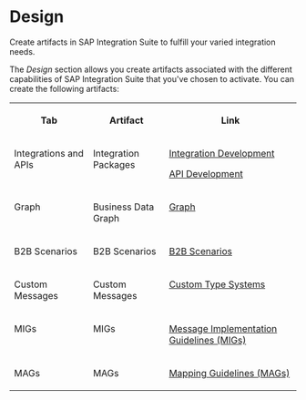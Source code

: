 <!-- loio27063b9ec3b74336b98e09d20e50a888 -->

# Design

Create artifacts in SAP Integration Suite to fulfill your varied integration needs.

The *Design* section allows you create artifacts associated with the different capabilities of SAP Integration Suite that you've chosen to activate. You can create the following artifacts:


<table>
<tr>
<th valign="top">

Tab

</th>
<th valign="top">

Artifact

</th>
<th valign="top">

Link

</th>
</tr>
<tr>
<td valign="top">

Integrations and APIs

</td>
<td valign="top">

Integration Packages

</td>
<td valign="top">

[Integration Development](integration-development-b18936e.md)

[API Development](api-development-94957bc.md)

</td>
</tr>
<tr>
<td valign="top">

Graph

</td>
<td valign="top">

Business Data Graph

</td>
<td valign="top">

[Graph](https://help.sap.com/docs/graph)

</td>
</tr>
<tr>
<td valign="top">

B2B Scenarios

</td>
<td valign="top">

B2B Scenarios

</td>
<td valign="top">

[B2B Scenarios](b2b-scenarios-c55eb4d.md)

</td>
</tr>
<tr>
<td valign="top">

Custom Messages

</td>
<td valign="top">

Custom Messages

</td>
<td valign="top">

[Custom Type Systems](custom-type-systems-884bb25.md)

</td>
</tr>
<tr>
<td valign="top">

MIGs

</td>
<td valign="top">

MIGs

</td>
<td valign="top">

[Message Implementation Guidelines \(MIGs\)](message-implementation-guidelines-migs-f9f2bab.md)

</td>
</tr>
<tr>
<td valign="top">

MAGs

</td>
<td valign="top">

MAGs

</td>
<td valign="top">

[Mapping Guidelines \(MAGs\)](mapping-guidelines-mags-42124f4.md)

</td>
</tr>
</table>

